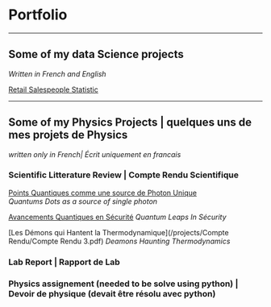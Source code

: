 # Portfolio

---

## Some of my data Science projects
_Written in French and English_

[Retail Salespeople Statistic](/sample_page)


---

## Some of my Physics Projects | quelques uns de mes projets de Physics
_written only in French| Écrit uniquement en francais_


### Scientific Litterature Review | Compte Rendu Scientifique

[Points Quantiques comme une source de Photon Unique](/projects/Compte_Rendu/Compte_Rendu_1.pdf) \
_Quantums Dots as a source of single photon_ 

[Avancements Quantiques en Sécurité](/projects/Compte_Rendu/Compte_Rendu_2)
_Quantum Leaps In Sécurity_ 

[Les Démons qui Hantent la Thermodynamique](/projects/Compte Rendu/Compte Rendu 3.pdf)
_Deamons Haunting Thermodynamics_

### Lab Report | Rapport de Lab


### Physics assignement (needed to be solve using python) | Devoir de physique (devait être résolu avec python)


